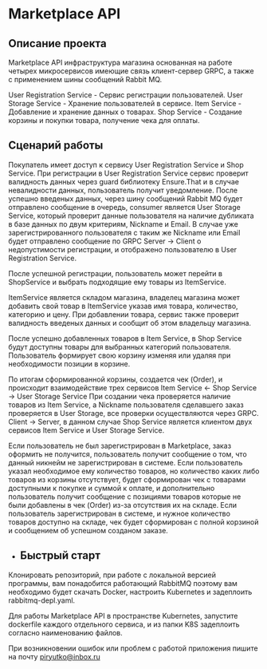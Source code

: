 # Marketplace API

## Описание проекта

Marketplace API инфраструктура магазина основанная на работе четырех микросервисов имеющие связь клиент-сервер GRPC, а также с применением шины сообщений Rabbit MQ.

User Registration Service - Сервис регистрации пользователей.
User Storage Service - Хранение пользователей в сервисе.
Item Service - Добавление и хранение данных о товарах.
Shop Service - Создание корзины и покупки товара, получение чека для оплаты.

## Сценарий работы

Покупатель имеет доступ к сервису User Registration Service и Shop Service. При регистрации в User Registration Service
сервис проверит валидность данных через guard библиотеку Ensure.That и в случае невалидности данных, пользователь получит уведомление.
После успешно введеных данных, через шину сообщений Rabbit MQ будет отправлено сообщение в очередь, consumer является User Storage Service,
который проверит данные пользователя на наличие дубликата в базе данных по двум критериям, Nickname и Email.
В случае уже зарегистрированного пользователя с таким же Nickname или Email будет отправлено сообщение по GRPC Server -> Client о недопустимости регистрации, и отображено пользователю в User Registration Service.

После успешной регистрации, пользователь может перейти в ShopService и выбрать подходящие ему товары из ItemService.

ItemService является складом магазина, владелец магазина может добавить свой товар в ItemService указав имя товара, количество, категорию и цену.
При добавлении товара, сервис также проверит валидность введеных данных и сообщит об этом владельцу магазина.

После успешно добавленных товаров в Item Service, в Shop Service будут доступны товары для выбранных категорий пользователя.
Пользователь формирует свою корзину изменяя или удаляя при необходимости позиции в корзине.

По итогам сформированной корзины, создается чек (Order), и происходит взаимодействие трех сервисов
Item Service <- Shop Service -> User Storage Service
При создании чека проверяется наличие товаров из Item Service, а Nickname пользователя сделавшего заказ проверяется в User Storage, все проверки осуществляются через GRPC.
Client -> Server, в данном случае Shop Service является клиентом двух сервисов Item Service и User Storage Service.

Если пользователь не был зарегистрирован в Marketplace, заказ оформить не получится, пользователь получит сообщение о том, что данный никнейм не зарегистрирован в системе.
Если пользователь указал необходимое ему количество товаров, но количество каких либо товаров из корзины отсутствует, будет сформирован чек с товарами доступными к покупке и суммой к оплате, и дополнительно пользователь получит сообщение с позициями товаров которые не были добавлены в чек (Order) из-за отсутствия их на складе.
Если пользователь зарегистрирован в системе, и нужное количество товаров доступно на складе, чек будет сформирован с полной корзиной и сообщением об успешном созданом заказе.

- ## Быстрый старт

Клонировать репозиторий, при работе с локальной версией программы, вам понадобится работающий RabbitMQ поэтому вам необходимо будет скачать Docker, настроить Kubernetes и задеплоить rabbitmq-depl.yaml.

Для работы Marketplace API в пространстве Kubernetes, запустите dockerfile каждого отдельного сервиса, и из папки K8S задеплоить согласно наименованию файлов.

При возникновении ошибок или проблем с работой приложения пишите на почту piryutko@inbox.ru

